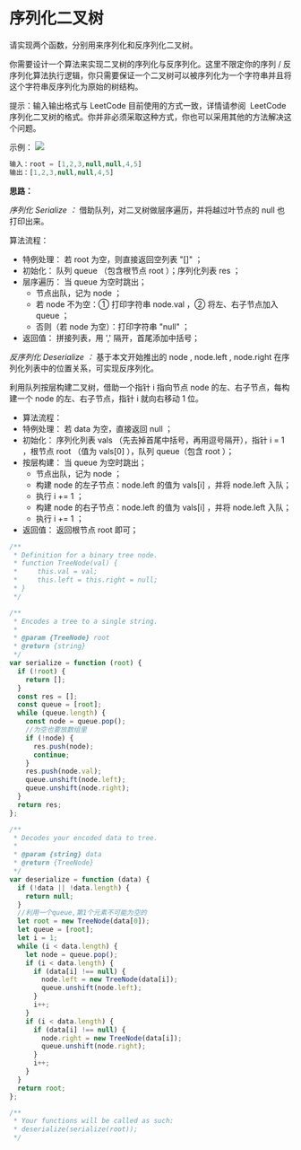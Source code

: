 # 序列化二叉树

请实现两个函数，分别用来序列化和反序列化二叉树。

你需要设计一个算法来实现二叉树的序列化与反序列化。这里不限定你的序列 / 反序列化算法执行逻辑，你只需要保证一个二叉树可以被序列化为一个字符串并且将这个字符串反序列化为原始的树结构。

提示：输入输出格式与 LeetCode 目前使用的方式一致，详情请参阅  LeetCode 序列化二叉树的格式。你并非必须采取这种方式，你也可以采用其他的方法解决这个问题。

示例：
![](https://assets.leetcode.com/uploads/2020/09/15/serdeser.jpg)

```js
输入：root = [1,2,3,null,null,4,5]
输出：[1,2,3,null,null,4,5]
```

**思路：**

*序列化 Serialize ：*
借助队列，对二叉树做层序遍历，并将越过叶节点的 null 也打印出来。

算法流程：

- 特例处理： 若 root 为空，则直接返回空列表 "[]" ；
- 初始化： 队列 queue （包含根节点 root ）；序列化列表 res ；
- 层序遍历： 当 queue 为空时跳出；
  - 节点出队，记为 node ；
  - 若 node 不为空：① 打印字符串 node.val ，② 将左、右子节点加入 queue ；
  - 否则（若 node 为空）：打印字符串 "null" ；
- 返回值： 拼接列表，用 ',' 隔开，首尾添加中括号；


*反序列化 Deserialize ：*
基于本文开始推出的 node , node.left , node.right 在序列化列表中的位置关系，可实现反序列化。

利用队列按层构建二叉树，借助一个指针 i 指向节点 node 的左、右子节点，每构建一个 node 的左、右子节点，指针 i 就向右移动 1 位。

- 算法流程：
- 特例处理： 若 data 为空，直接返回 null ；
- 初始化： 序列化列表 vals （先去掉首尾中括号，再用逗号隔开），指针 i = 1 ，根节点 root （值为 vals[0] ），队列 queue（包含 root ）；
- 按层构建： 当 queue 为空时跳出；
  - 节点出队，记为 node ；
  - 构建 node 的左子节点：node.left 的值为 vals[i] ，并将 node.left 入队；
  - 执行 i += 1 ；
  - 构建 node 的右子节点：node.left 的值为 vals[i] ，并将 node.left 入队；
  - 执行 i += 1 ；
- 返回值： 返回根节点 root 即可；

```ts
/**
 * Definition for a binary tree node.
 * function TreeNode(val) {
 *     this.val = val;
 *     this.left = this.right = null;
 * }
 */

/**
 * Encodes a tree to a single string.
 *
 * @param {TreeNode} root
 * @return {string}
 */
var serialize = function (root) {
  if (!root) {
    return [];
  }
  const res = [];
  const queue = [root];
  while (queue.length) {
    const node = queue.pop();
    //为空也要放数组里
    if (!node) {
      res.push(node);
      continue;
    }
    res.push(node.val);
    queue.unshift(node.left);
    queue.unshift(node.right);
  }
  return res;
};

/**
 * Decodes your encoded data to tree.
 *
 * @param {string} data
 * @return {TreeNode}
 */
var deserialize = function (data) {
  if (!data || !data.length) {
    return null;
  }
  //利用一个queue,第1个元素不可能为空的
  let root = new TreeNode(data[0]);
  let queue = [root];
  let i = 1;
  while (i < data.length) {
    let node = queue.pop();
    if (i < data.length) {
      if (data[i] !== null) {
        node.left = new TreeNode(data[i]);
        queue.unshift(node.left);
      }
      i++;
    }
    if (i < data.length) {
      if (data[i] !== null) {
        node.right = new TreeNode(data[i]);
        queue.unshift(node.right);
      }
      i++;
    }
  }
  return root;
};

/**
 * Your functions will be called as such:
 * deserialize(serialize(root));
 */
```
